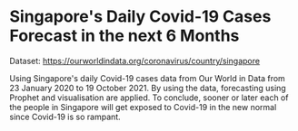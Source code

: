 # Singapore's Daily Covid-19 Cases Forecast in the next 6 Months

Dataset: https://ourworldindata.org/coronavirus/country/singapore

Using Singapore's daily Covid-19 cases data from Our World in Data from 23 January 2020 to 19 October 2021. By using the data, forecasting using Prophet and visualisation are applied. To conclude, sooner or later each of the people in Singapore will get exposed to Covid-19 in the new normal since Covid-19 is so rampant.
